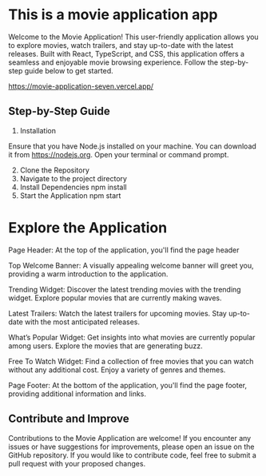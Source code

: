 # This is a movie application app 

Welcome to the Movie Application! This user-friendly application allows you to explore movies, watch trailers, and stay up-to-date with the latest releases. Built with React, TypeScript, and CSS, this application offers a seamless and enjoyable movie browsing experience. Follow the step-by-step guide below to get started.

https://movie-application-seven.vercel.app/

## Step-by-Step Guide

1. Installation

Ensure that you have Node.js installed on your machine. You can download it from https://nodejs.org.
Open your terminal or command prompt.

2. Clone the Repository
3. Navigate to the project directory
4. Install Dependencies
      npm install
5. Start the Application
      npm start


# Explore the Application

Page Header: At the top of the application, you'll find the page header

Top Welcome Banner: A visually appealing welcome banner will greet you, providing a warm introduction to the application.

Trending Widget: Discover the latest trending movies with the trending widget. Explore popular movies that are currently making waves.

Latest Trailers: Watch the latest trailers for upcoming movies. Stay up-to-date with the most anticipated releases.

What’s Popular Widget: Get insights into what movies are currently popular among users. Explore the movies that are generating buzz.

Free To Watch Widget: Find a collection of free movies that you can watch without any additional cost. Enjoy a variety of genres and themes.

Page Footer: At the bottom of the application, you'll find the page footer, providing additional information and links.


## Contribute and Improve

Contributions to the Movie Application are welcome! If you encounter any issues or have suggestions for improvements, please open an issue on the GitHub repository.
If you would like to contribute code, feel free to submit a pull request with your proposed changes.
